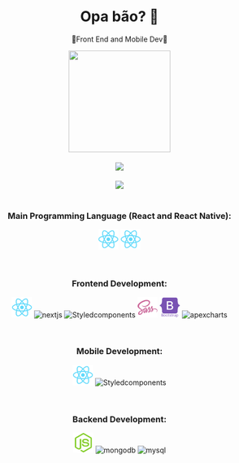 <div align="center">
<h1>Opa bão? 👋</h1>
 <p>🔅Front End and Mobile Dev🔅</p>
 <img src="https://c.tenor.com/CGIHMXu6m_4AAAAM/funny.gif" width="200px" height="200px"/>
 </a>
 
</div> 

<br/>

<div align="center">
  <img height="180em" src="https://github-readme-stats.vercel.app/api?username=brunoaiolfi&show_icons=true&hide=stars,issues&theme=dark&hide_rank=true"/><br>
<br/>
  <img src="https://github-readme-stats.vercel.app/api/top-langs/?username=brunoaiolfi&layout=compact&theme=dark"/>
 </a>
</div> 

<br/>

 <div>
<h3 align="center">Main Programming Language (React and React Native):</h3>
<p align="center"> 
 <img src="https://raw.githubusercontent.com/devicons/devicon/master/icons/react/react-original.svg" alt="react" width="40" height="40"/> 
 <img src="https://raw.githubusercontent.com/devicons/devicon/master/icons/react/react-original.svg" alt="react native" width="40" height="40"/>  
</p>
 </div>
 

<br/>
   
 <div>
 <h3 align="center">Frontend Development:</h3>
<p align="center"> 
<img src="https://raw.githubusercontent.com/devicons/devicon/master/icons/react/react-original.svg" alt="react" width="40" height="40"/>
 <img src="https://cdn.jsdelivr.net/gh/devicons/devicon/icons/nextjs/nextjs-original.svg" alt="nextjs" width="40" height="40" />       
  <img src="https://miro.medium.com/max/652/1*N0XV3gco7Ed4brMoxwdjVg.png" alt="Styledcomponents" width="40" height="40"/>
  <img src="https://raw.githubusercontent.com/devicons/devicon/master/icons/sass/sass-original.svg" alt="sass" width="40" height="40"/>
  <img src="https://raw.githubusercontent.com/devicons/devicon/master/icons/bootstrap/bootstrap-plain-wordmark.svg" alt="bootstrap" width="40" height="40"/>
   <img src="https://camo.githubusercontent.com/5ee5535a3f7e5ba870272261173bf12f9e08a14b0e926291b0a31b751de595e3/68747470733a2f2f617065786368617274732e636f6d2f6d656469612f617065786368617274732d6c6f676f2e706e67" alt="apexcharts" width="40" height="40"/>
 </p>
 </div>
 

<br/>

   
 <div>
 <h3 align="center">Mobile Development:</h3>
<p align="center"> 
  <img src="https://raw.githubusercontent.com/devicons/devicon/master/icons/react/react-original.svg" alt="reactnative" width="40" height="40"/>
   <img src="https://miro.medium.com/max/652/1*N0XV3gco7Ed4brMoxwdjVg.png" alt="Styledcomponents" width="40" height="40"/>
   
 </p>
 </div>
 
<br/>

 <div>
 <h3 align="center">Backend Development:</h3>
<p align="center">  
  <img src="https://raw.githubusercontent.com/devicons/devicon/master/icons/nodejs/nodejs-original.svg" alt="nodejs" width="40" height="40"/> 
  <img src="https://cdn.jsdelivr.net/gh/devicons/devicon/icons/mongodb/mongodb-original.svg" alt="mongodb" width="40" height="40"/>
<img src="https://cdn.jsdelivr.net/gh/devicons/devicon/icons/mysql/mysql-original.svg" alt="mysql" width="40" height="40"/>
          
          
          
  </p>
 </div>


